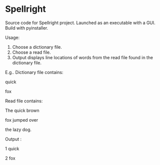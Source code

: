 # Spellright

Source code for Spellright project. Launched as an executable with a GUI. Build with pyinstaller.

Usage:

1. Choose a dictionary file.
2. Choose a read file.
3. Output displays line locations of words from the read file found in the dictionary file.

E.g.. 
Dictionary file contains:

quick

fox

Read file contains:

The quick brown

fox jumped over

the lazy dog.

Output : 

1 quick

2 fox

